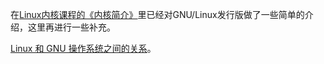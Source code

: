 在[Linux内核课程的《内核简介》](https://chenxiaosong.com/course/kernel/introduction.html)里已经对GNU/Linux发行版做了一些简单的介绍，这里再进行一些补充。

[Linux 和 GNU 操作系统之间的关系](https://www.gnu.org/gnu/linux-and-gnu.html)。

